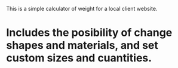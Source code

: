 This is a simple calculator of weight for a local client website.
# Includes the posibility of change shapes and materials, and set custom sizes and cuantities.
